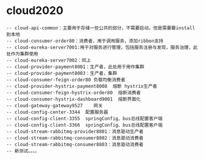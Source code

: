 # cloud2020
    -- cloud-api-common：主要用于存储一些公共的部分，不需要启动，但是需要要install到本地
    -- cloud-consumer-order80：消费者，用于调用服务，添加ribbon支持
    -- cloud-eureka-server7001:用于对服务进行管理，包括服务注册与发现，服务治理，此处作为集群使用
    -- cloud-eureka-server7002：同上
    -- cloud-provider-payment8001：生产者，此处用于用作集群
    -- cloud-provider-payment8003：生产者，集群
    -- cloud-consumer-feign-order80 负载均衡消费者
    -- cloud-provider-hystrix-payment8008  熔断 hystrix生产者
    -- cloud-consumer-feign-hystrix-order80  熔断消费者
    -- cloud-consumer-hystrix-dashboard9001  熔断界面化
    -- cloud-gateway-gateway9527    网关
    -- cloud-config-center-3344  配置服务器
    -- cloud-config-client-3355  springConfig、bus总线配置客户端
    -- cloud-config-client-3366  springConfig、bus总线配置客户端
    -- cloud-stream-rabbitmq-provider8801：消息驱动生产者
    -- cloud-stream-rabbitmq-consumer8802：消息驱动消费者
    -- cloud-stream-rabbitmq-consumer8803：消息驱动消费者
    -- 新测试。。。。
